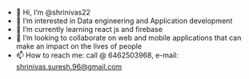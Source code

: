 - 👋 Hi, I’m @shrinivas22
- 👀 I’m interested in Data engineering and Application development
- 🌱 I’m currently learning react js and firebase
- 💞️ I’m looking to collaborate on web and mobile applications that can make an impact on the lives of people
- 📫 How to reach me: call @ 6462503968, e-mail: shrinivas.suresh.96@gmail.com

<!---
shrinivas22/shrinivas22 is a ✨ special ✨ repository because its `README.md` (this file) appears on your GitHub profile.
You can click the Preview link to take a look at your changes.
--->
